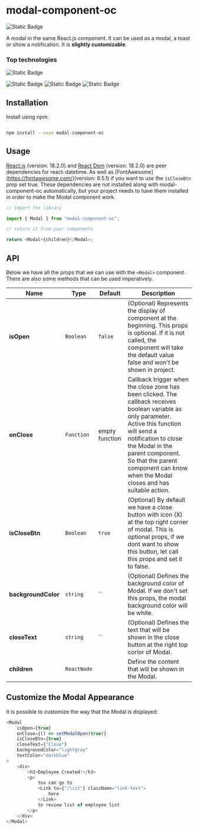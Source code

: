 # modal-component-oc

![Static Badge](https://img.shields.io/badge/npm_package-1.1.9-blue)

A modal in the same React.js component. It can be used as a modal, a toast or show a notification. It is **slightly customizable**.

### Top technologies

![Static Badge](https://img.shields.io/badge/React-61DBFB?style=for-the-badge&logo=react&logoColor=61DBFB&labelColor=303030)

![Static Badge](https://img.shields.io/badge/JavaScript-F0DB4F?style=for-the-badge&logo=javascript&logoColor=F0DB4F&labelColor=323330) ![Static Badge](https://img.shields.io/badge/TypeScript-007acc?style=for-the-badge&logo=javascript&logoColor=007acc&labelColor=323330) ![Static Badge](https://img.shields.io/badge/NodeJS-68A063?style=for-the-badge&logo=javascript&logoColor=68A063&labelColor=303030)

## Installation

Install using npm:

```sh

npm install --save modal-component-oc

```

## Usage

[React.js](http://facebook.github.io/react/) (version: 18.2.0) and [React Dom](http://facebook.github.io/react/) (version: 18.2.0) are peer dependencies for react-datetime. As well as [FontAwesome] (https://fontawesome.com/)(version: 6.5.1) if you want to use the `isCloseBtn` prop set true. These dependencies are not installed along with modal-component-oc automatically, but your project needs to have them installed in order to make the Modal component work.

```js
// Import the library

import { Modal } from "modal-component-oc";

// return it from your components

return <Modal>{children}</Modal>;
```

## API

Below we have all the props that we can use with the `<Modal>` component. There are also some methods that can be used imperatively.

| Name                | Type        | Default        | Description                                                                                                                                                                                                                                                                                     |
| ------------------- | ----------- | -------------- | ----------------------------------------------------------------------------------------------------------------------------------------------------------------------------------------------------------------------------------------------------------------------------------------------- |
| **isOpen**          | `Boolean`   | `false`        | (Optional) Represents the display of component at the beginning. This props is optional. If it is not called, the component will take the default value false and won't be shown in project.                                                                                                    |
| **onClose**         | `Function`  | empty function | Callback trigger when the close zone has been clicked. The callback receives boolean variable as only parameter. Active this function will send a notification to close the Modal in the parent component. So that the parent component can know when the Modal closes and has suitable action. |
| **isCloseBtn**      | `Boolean`   | `true`         | (Optional) By default we have a close button with icon (X) at the top right corner of modal. This is optional props, if we dont want to show this button, let call this props and set it to false.                                                                                              |
| **backgroundColor** | `string`    | ``             | (Optional) Defines the background color of Modal. If we don't set this props, the modal background color will be white.                                                                                                                                                                         |
| **closeText**       | `string`    | ``             | (Optional) Defines the text that will be shown in the close button at the right top corlor of Modal.                                                                                                                                                                                            |
| **children**        | `ReactNode` |                | Define the content that will be shown in the Modal.                                                                                                                                                                                                                                             |

## Customize the Modal Appearance

It is possible to customize the way that the Modal is displayed:

```js
<Modal
	isOpen={true}
	onClose={() => setModalOpen(true)}
	isCloseBtn={true}
	closeText={"Close"}
	backgroundColor="lightgray"
	textColor="darkblue"
>
	<div>
		<h3>Employee Created!</h3>
		<p>
			You can go to
			<Link to={"/list"} className="link-text">
				here
			</Link>
			to review list of employee list
		</p>
	</div>
</Modal>
```
